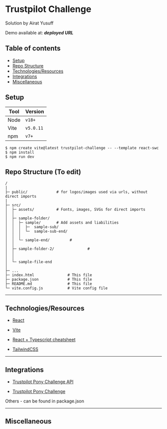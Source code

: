 # Trustpilot Challenge

Solution by Airat Yusuff

Demo available at: ***deployed URL***


## Table of contents

- [Setup](##setup)
- [Repo Structure](#repo-structure)
- [Technologies/Resources](#technologies)
- [Integrations](#integrations)
- [Miscellaneous](#miscellaneous)

## Setup

| Tool | Version  |
| ---- | -------- |
| Node | `v18+`   |
| Vite | `v5.0.11`|
| npm  | `v7+`    |

```
$ npm create vite@latest trustpilot-challenge -- --template react-swc
$ npm install
$ npm run dev
```

## Repo Structure (To edit)

```
/
|
├─ public/             # for logos/images used via urls, without direct imports
|
├─ src/
│  ├─ assets/          # Fonts, images, SVGs for direct imports
│  │
│  ├─ sample-folder/
│  │  ├─ sample/       # Add assets and liabilities
│  │  │  ├─  sample-sub/
│  │  │  └─  sample-sub-end/
│  │  │
│  │  └─ sample-end/         # 
│  │
│  ├─ sample-folder-2/               #
│  │
│  │
│  └─ sample-file-end
│
├─ ...
├─ index.html               # This file
├─ package.json             # This file
├─ README.md                # This file
└─ vite.config.js           # Vite config file
```

---

## Technologies/Resources

- <a href="https://reactjs.org/" target="_blank">React</a>

- <a href="https://vitejs.dev/" target="_blank">Vite</a>

- <a href="https://react-typescript-cheatsheet.netlify.app/" target="_blank">React + Typescript cheatsheet</a>

- <a href="https://tailwindcss.com/docs/installation/" target="_blank">TailwindCSS</a>

---

## Integrations

- <a href="https://ponychallenge.trustpilot.com/api-docs/index.html" target="_blank">Trustpilot Pony Challenge API</a>

- <a href="https://ponychallenge.trustpilot.com/index.html" target="_blank">Trustpilot Pony Challenge</a>

Others - can be found in package.json

---

## Miscellaneous

